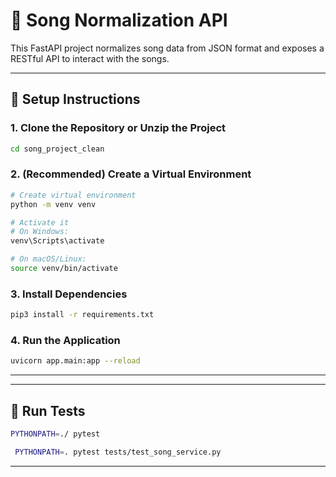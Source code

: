 # 🎵 Song Normalization API

This FastAPI project normalizes song data from JSON format and exposes a RESTful API to interact with the songs.

---

## 🚀 Setup Instructions

### 1. Clone the Repository or Unzip the Project

```bash
cd song_project_clean
```

### 2. (Recommended) Create a Virtual Environment

```bash
# Create virtual environment
python -m venv venv

# Activate it
# On Windows:
venv\Scripts\activate

# On macOS/Linux:
source venv/bin/activate
```

### 3. Install Dependencies

```bash
pip3 install -r requirements.txt
```

### 4. Run the Application

```bash
uvicorn app.main:app --reload
```

---



---

## 🧪 Run Tests

```bash
PYTHONPATH=./ pytest

 PYTHONPATH=. pytest tests/test_song_service.py
```

---


